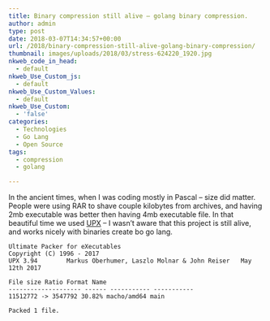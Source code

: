 ```yaml
---
title: Binary compression still alive – golang binary compression.
author: admin
type: post
date: 2018-03-07T14:34:57+00:00
url: /2018/binary-compression-still-alive-golang-binary-compression/
thumbnail: images/uploads/2018/03/stress-624220_1920.jpg
nkweb_code_in_head:
  - default
nkweb_Use_Custom_js:
  - default
nkweb_Use_Custom_Values:
  - default
nkweb_Use_Custom:
  - 'false'
categories:
  - Technologies
  - Go Lang
  - Open Source
tags:
  - compression
  - golang

---
```

In the ancient times, when I was coding mostly in Pascal &#8211; size did matter. People were using RAR to shave couple kilobytes from archives, and having 2mb executable was better then having 4mb executable file. In that beautiful time we used [UPX](https://upx.github.io/) &#8211; I wasn&#8217;t aware that this project is still alive, and works nicely with binaries create bo go lang.

```
Ultimate Packer for eXecutables
Copyright (C) 1996 - 2017
UPX 3.94        Markus Oberhumer, Laszlo Molnar & John Reiser   May 12th 2017

File size Ratio Format Name
-------------------- ------ ----------- -----------
11512772 -> 3547792 30.82% macho/amd64 main

Packed 1 file.
```